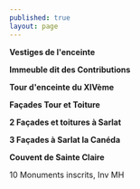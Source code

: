 ```yaml
---
published: true
layout: page
---
```


**Vestiges de l'enceinte**

**Immeuble dit des Contributions**

**Tour d'enceinte du XIVème**

**Façades Tour et Toiture**

**2 Façades et toitures à Sarlat**

**3 Façades à Sarlat la Canéda**

**Couvent de Sainte Claire**

10 Monuments inscrits, Inv MH